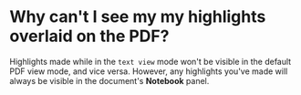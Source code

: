 # Why can't I see my my highlights overlaid on the PDF?

Highlights made while in the `text view` mode won't be visible in the default PDF view mode, and vice versa. However, any highlights you've made will always be visible in the document's **Notebook** panel.
